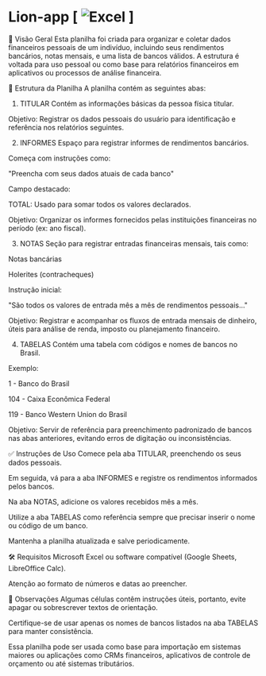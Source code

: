# Lion-app [ ![Excel](https://img.shields.io/badge/Excel-Planilha-217346?style=for-the-badge&logo=microsoft-excel&logoColor=white) ]
📌 Visão Geral
Esta planilha foi criada para organizar e coletar dados financeiros pessoais de um indivíduo, incluindo seus rendimentos bancários, notas mensais, e uma lista de bancos válidos. A estrutura é voltada para uso pessoal ou como base para relatórios financeiros em aplicativos ou processos de análise financeira.

🧾 Estrutura da Planilha
A planilha contém as seguintes abas:

1. TITULAR
Contém as informações básicas da pessoa física titular.

Objetivo:
Registrar os dados pessoais do usuário para identificação e referência nos relatórios seguintes.

2. INFORMES
Espaço para registrar informes de rendimentos bancários.

Começa com instruções como:

"Preencha com seus dados atuais de cada banco"

Campo destacado:

TOTAL: Usado para somar todos os valores declarados.

Objetivo:
Organizar os informes fornecidos pelas instituições financeiras no período (ex: ano fiscal).

3. NOTAS
Seção para registrar entradas financeiras mensais, tais como:

Notas bancárias

Holerites (contracheques)

Instrução inicial:

"São todos os valores de entrada mês a mês de rendimentos pessoais..."

Objetivo:
Registrar e acompanhar os fluxos de entrada mensais de dinheiro, úteis para análise de renda, imposto ou planejamento financeiro.

4. TABELAS
Contém uma tabela com códigos e nomes de bancos no Brasil.

Exemplo:

1 - Banco do Brasil

104 - Caixa Econômica Federal

119 - Banco Western Union do Brasil

Objetivo:
Servir de referência para preenchimento padronizado de bancos nas abas anteriores, evitando erros de digitação ou inconsistências.

✅ Instruções de Uso
Comece pela aba TITULAR, preenchendo os seus dados pessoais.

Em seguida, vá para a aba INFORMES e registre os rendimentos informados pelos bancos.

Na aba NOTAS, adicione os valores recebidos mês a mês.

Utilize a aba TABELAS como referência sempre que precisar inserir o nome ou código de um banco.

Mantenha a planilha atualizada e salve periodicamente.

🛠️ Requisitos
Microsoft Excel ou software compatível (Google Sheets, LibreOffice Calc).

Atenção ao formato de números e datas ao preencher.

📎 Observações
Algumas células contêm instruções úteis, portanto, evite apagar ou sobrescrever textos de orientação.

Certifique-se de usar apenas os nomes de bancos listados na aba TABELAS para manter consistência.

Essa planilha pode ser usada como base para importação em sistemas maiores ou aplicações como CRMs financeiros, aplicativos de controle de orçamento ou até sistemas tributários.
